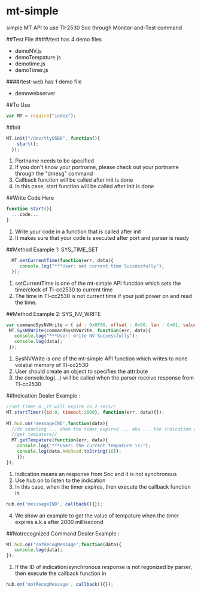 # mt-simple
simple MT API to use TI-2530 Soc through Monitor-and-Test command

##Test File 
####/test has 4 demo files
*  demoNV.js        
*  demoTempature.js    
*  demotime.js 
*  demoTimer.js

####/test-web has 1 demo file
*  demowebserver

##To Use
  ```js
var MT = require("index");
  ```
  
##Init
  ```js
  MT.init("/dev/ttyUSB0", function(){
      start();
    });
  ```
1. Portname needs to be specified  
2. If you don't know your portname, please check out your portname through the "dmesg" command
3. Callback function will be called after init is done
4. In this case, start function will be called after init is done

##Write Code Here
  ```js
  function start(){
    ...code...
  }
  ```
1. Write your code in a function that is called after init
2. It makes sure that your code is executed after port and parser is ready

##Method Example 1: SYS_TIME_SET
  ```js
    MT.setCurrentTime(function(err, data){
       console.log("***User: set current time Successfully");
    });
  ```
1.  setCurrentTime is one of the mt-simple API function which sets the time/clock of TI-cc2530 to current time
2.  The time in TI-cc2530 is not current time if your just power on and read the time.

##Method Example 2: SYS_NV_WRITE
  ```js
  var commandSysNVWrite = { id : 0x0F00, offset : 0x00, len : 0x01, value : [0x55] };
   MT.SysNVWrite(commandSysNVWrite, function(err, data){
     console.log("***User: write NV Successfully");
     console.log(data);
   });
  ```
1.  SysNVWrite is one of the mt-simple API function which writes to none volatial memory of TI-cc2530
2.  User should create an object to specifies the attribute
3.  the console.log(...) will be called when the parser receive response from TI-cc2530

##Indication Dealer Example : 
  ```js
  //set timer 0 ,it will expire in 2 secs//
  MT.startTimer({id:0, timeout:2000}, function(err, data){});
    
  MT.hub.on('messageIND',function(data){
    //do someting ... when the timer expired ... aka ... the indication comes//
    //get tempature//
    MT.getTempature(function(err, data){
      console.log("***User: the current tempature is:");
      console.log(data.AdcRead.toString(16));
      });
  });
  ```
1. Indication means an response from Soc and it is not synchronous
2. Use hub.on to listen to the indication
2. In this case, when the timer expires, then execute the callback function in
```js
hub.on('messsageIND', callback(){});
```
4. We show an example to get the value of tempature when the timer expires a.k.a after 2000 millisecond

##Notrecognized Command Dealer Example : 
  ```js
  MT.hub.on('notRecogMessage',function(data){
     console.log(data);
  });
  ```
1. If the ID of indication/synchronous response is not regonized by parser, then execute the callback function in
```js
hub.on('notRecogMessage', callback(){});
```
